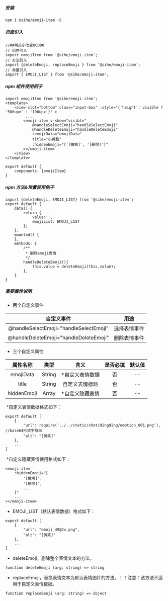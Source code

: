 ##### 安装

```
npm i @sihe/emoji-item -S
```

##### 页面引入


```
//##两点小改变00000
// 组件引入 
import emojiItem from '@sihe/emoji-item';
// 方法引入
import {deleteEmoji, replaceEmoji } from '@sihe/emoji-item';
// 常量引入 
import { EMOJI_LIST } from '@sihe/emoji-item';
```

##### npm 组件使用例子

```
import emojiItem from '@sihe/emoji-item';
<template>
	<view slot="bottom" class="input-box" :style="{'height': visible ? '500upx' : '100upx'}" >
		 ...
		<emoji-item v-show="visible"
			@handleSelectEmoji="handleSelectEmoji"
			@handleDeleteEmoji="handleDeleteEmoji"
			:emojiData="emojiData"
			title="小黄脸"
			:hiddenEmoji="['[撇嘴]', '[删除]']"
		></emoji-item>
	</view>
</template>

export default {
	components: {emojiItem}
}
```
##### npm 方法&常量使用例子
```
import {deleteEmoji, EMOJI_LIST} from '@sihe/emoji-item';
export default {
	data() {
		return {
			value:'',
			emojiList: EMOJI_LIST
		};
	},
	mounted() {
	},
	methods: {
		/**
		 * 删除emoji表情
		 */
		handleDeleteEmoji(){
			this.value = deleteEmoji(this.value);
		},
	}
}
```

##### 重要属性说明

- 两个自定义事件

|               自定义事件               |     用途     |
| :------------------------------------: | :----------: |
| @handleSelectEmoji="handleSelectEmoji" | 选择表情事件 |
| @handleDeleteEmoji="handleDeleteEmoji" | 删除表情事件 |

- 三个自定义属性

|  属性名称   |  类型  |      含义       | 是否必填 | 默认值 |
| :---------: | :----: | :-------------: | :------: | :----: |
|  emojiData  | String | *自定义表情数据 |    否    |   --   |
|    title    | String | 自定义表情标题  |    否    |   --   |
| hiddenEmoji | Array  | *自定义隐藏表情 |    否    |   --   |

​	*自定义表情数据格式如下：

```
export default [
	{
		"url": require('../../static/chat/dingding/emotion_001.png'), //base64形式字符串
		"alt": "[微笑]"
	},
    ...
]
```

​	*自定义隐藏表情使用格式如下：

```
<emoji-item
    :hiddenEmoji="[
		'[撇嘴]',
		'[删除]',
		...
	]"
    ...
></emoji-item>
```

- EMOJI_LIST（默认表情数据）格式如下：

```
export default [
	{
		"url": "emoji_49@2x.png",
		"alt": "[微笑]"
	},
	...
]
```

- deleteEmoji，删除整个表情文本的方法。

```
function deleteEmoji (arg: string) => string
```

- replaceEmoji，替换表情文本为默认表情图片的方法。！！注意：该方法不适用于自定义表情数据。

```
function replaceEmoji (arg: string) => object
```
